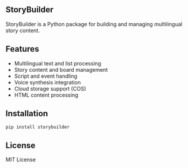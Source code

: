 ## StoryBuilder

StoryBuilder is a Python package for building and managing multilingual story content.

## Features

- Multilingual text and list processing
- Story content and board management 
- Script and event handling
- Voice synthesis integration
- Cloud storage support (COS)
- HTML content processing

## Installation

```
pip install storybuilder
```

## License

MIT License
